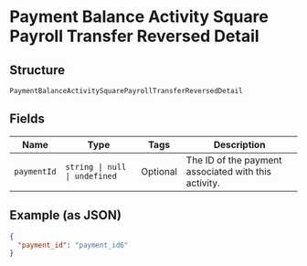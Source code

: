
# Payment Balance Activity Square Payroll Transfer Reversed Detail

## Structure

`PaymentBalanceActivitySquarePayrollTransferReversedDetail`

## Fields

| Name | Type | Tags | Description |
|  --- | --- | --- | --- |
| `paymentId` | `string \| null \| undefined` | Optional | The ID of the payment associated with this activity. |

## Example (as JSON)

```json
{
  "payment_id": "payment_id6"
}
```

